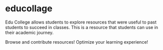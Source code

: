 # educollage

Edu College allows students to explore resources that were useful to past students to succeed in classes. This is a resource that students can use in their academic journey.

Browse and contribute resources! Optimize your learning experience!
